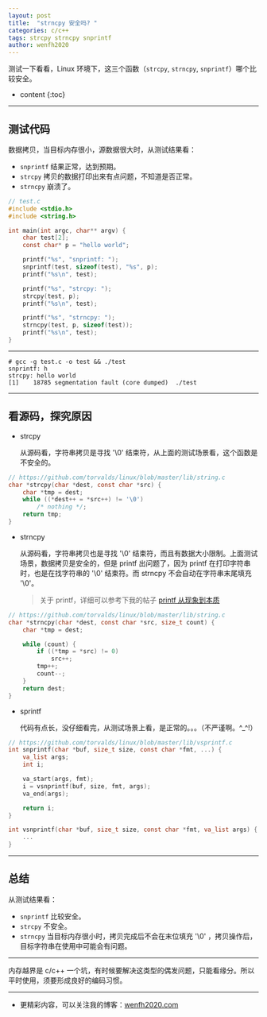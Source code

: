 ```yaml
---
layout: post
title:  "strncpy 安全吗? "
categories: c/c++
tags: strcpy strncpy snprintf
author: wenfh2020
---
```


测试一下看看，Linux 环境下，这三个函数（`strcpy`, `strncpy`, `snprintf`）哪个比较安全。



* content
{:toc}

---

## 测试代码

数据拷贝，当目标内存很小，源数据很大时，从测试结果看：

* `snprintf` 结果正常，达到预期。
* `strcpy` 拷贝的数据打印出来有点问题，不知道是否正常。
* `strncpy` 崩溃了。

```c
// test.c
#include <stdio.h>
#include <string.h>

int main(int argc, char** argv) {
    char test[2];
    const char* p = "hello world";

    printf("%s", "snprintf: ");
    snprintf(test, sizeof(test), "%s", p);
    printf("%s\n", test);

    printf("%s", "strcpy: ");
    strcpy(test, p);
    printf("%s\n", test);

    printf("%s", "strncpy: ");
    strncpy(test, p, sizeof(test));
    printf("%s\n", test);
}
```

---

```shell
# gcc -g test.c -o test && ./test
snprintf: h
strcpy: hello world
[1]    18785 segmentation fault (core dumped)  ./test
```

---

## 看源码，探究原因

* strcpy
  
  从源码看，字符串拷贝是寻找 '\0' 结束符，从上面的测试场景看，这个函数是不安全的。

```c
// https://github.com/torvalds/linux/blob/master/lib/string.c
char *strcpy(char *dest, const char *src) {
    char *tmp = dest;
    while ((*dest++ = *src++) != '\0')
        /* nothing */;
    return tmp;
}
```

* strncpy

  从源码看，字符串拷贝也是寻找 '\0' 结束符，而且有数据大小限制。上面测试场景，数据拷贝是安全的，但是 printf 出问题了，因为 printf 在打印字符串时，也是在找字符串的 '\0' 结束符。而 strncpy 不会自动在字符串末尾填充 '\0'。

  > 关于 printf，详细可以参考下我的帖子 [printf 从现象到本质](https://wenfh2020.com/2020/03/01/c-printf/)

```c
// https://github.com/torvalds/linux/blob/master/lib/string.c
char *strncpy(char *dest, const char *src, size_t count) {
    char *tmp = dest;

    while (count) {
        if ((*tmp = *src) != 0)
            src++;
        tmp++;
        count--;
    }
    return dest;
}
```

* sprintf
  
  代码有点长，没仔细看完，从测试场景上看，是正常的。。。（不严谨啊。^_^!）

```c
// https://github.com/torvalds/linux/blob/master/lib/vsprintf.c
int snprintf(char *buf, size_t size, const char *fmt, ...) {
    va_list args;
    int i;

    va_start(args, fmt);
    i = vsnprintf(buf, size, fmt, args);
    va_end(args);

    return i;
}

int vsnprintf(char *buf, size_t size, const char *fmt, va_list args) {
    ...
}
```

---

## 总结

从测试结果看：

* `snprintf` 比较安全。
* `strcpy` 不安全。
* `strncpy` 当目标内存很小时，拷贝完成后不会在末位填充 '\0' ，拷贝操作后，目标字符串在使用中可能会有问题。

---

内存越界是 c/c++ 一个坑，有时候要解决这类型的偶发问题，只能看缘分。所以平时使用，须要形成良好的编码习惯。

---

* 更精彩内容，可以关注我的博客：[wenfh2020.com](https://wenfh2020.com/)
